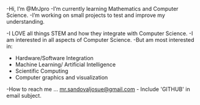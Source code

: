 -Hi, I’m @MrJpro 
-I’m currently learning Mathematics and Computer Science.
-I’m working on small projects to test and improve my understanding. 


-I LOVE all things STEM and how they integrate with Computer Science.
-I am interested in all aspects of Computer Science.
-But am most interested in:
* Hardware/Software Integration
* Machine Learning/ Artificial Intelligence
* Scientific Computing
* Computer graphics and visualization




-How to reach me ...
mr.sandovaljosue@gmail.com - Include 'GITHUB' in email subject. 
<!---
MrJpro/MrJpro is a ✨ special ✨ repository because its `README.md` (this file) appears on your GitHub profile.
You can click the Preview link to take a look at your changes.
--->
